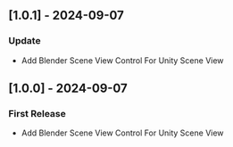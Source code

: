 ﻿## [1.0.1] - 2024-09-07
### Update
- Add Blender Scene View Control For Unity Scene View

## [1.0.0] - 2024-09-07
### First Release
- Add Blender Scene View Control For Unity Scene View